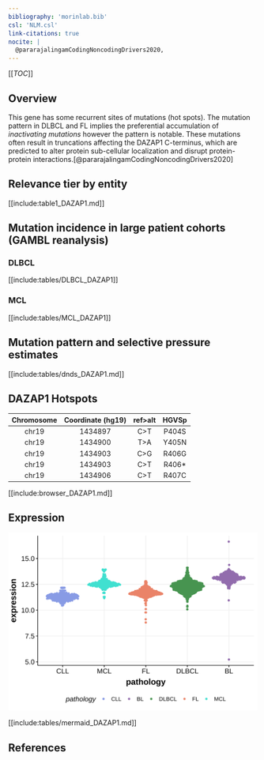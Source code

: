 ```yaml
---
bibliography: 'morinlab.bib'
csl: 'NLM.csl'
link-citations: true
nocite: |
  @pararajalingamCodingNoncodingDrivers2020, 
---
```

[[_TOC_]]

## Overview
This gene has some recurrent sites of mutations (hot spots). The mutation pattern in DLBCL and FL implies the preferential accumulation of *inactivating mutations* however the pattern is notable. These mutations often result in truncations affecting the DAZAP1 C-terminus, which are predicted to alter protein sub-cellular localization and disrupt protein-protein interactions.[@pararajalingamCodingNoncodingDrivers2020]


## Relevance tier by entity

[[include:table1_DAZAP1.md]]

## Mutation incidence in large patient cohorts (GAMBL reanalysis)

### DLBCL
[[include:tables/DLBCL_DAZAP1]]

### MCL
[[include:tables/MCL_DAZAP1]]

## Mutation pattern and selective pressure estimates

[[include:tables/dnds_DAZAP1.md]]


## DAZAP1 Hotspots

| Chromosome |Coordinate (hg19) | ref>alt | HGVSp | 
 | :---:| :---: | :--: | :---: |
| chr19 | 1434897 | C>T | P404S |
| chr19 | 1434900 | T>A | Y405N |
| chr19 | 1434903 | C>G | R406G |
| chr19 | 1434903 | C>T | R406* |
| chr19 | 1434906 | C>T | R407C |

[[include:browser_DAZAP1.md]]

## Expression
![](images/gene_expression/DAZAP1_by_pathology.svg)

[[include:tables/mermaid_DAZAP1.md]]

## References

<!-- ORIGIN: pararajalingamCodingNoncodingDrivers2020 -->
<!-- DLBCL: pararajalingamCodingNoncodingDrivers2020 -->
<!-- MCL: pararajalingamCodingNoncodingDrivers2020 -->
